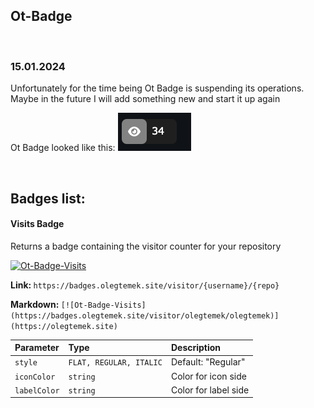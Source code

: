## Ot-Badge

<br />

### 15.01.2024

Unfortunately for the time being Ot Badge is suspending its operations. Maybe in the future I will add something new and start it up again

Ot Badge looked like this:
![ot-badge-example](./example.png)

<br />

## Badges list:

#### Visits Badge

Returns a badge containing the visitor counter for your repository

[![Ot-Badge-Visits](https://badges.olegtemek.site/visitor/olegtemek/ot-badge)](https://olegtemek.site)

<p><b>Link: </b><code>https://badges.olegtemek.site/visitor/{username}/{repo}</code></p>

<p> <b>Markdown: </b><code>[![Ot-Badge-Visits](https://badges.olegtemek.site/visitor/olegtemek/olegtemek)](https://olegtemek.site)</code></p>

| Parameter    | Type                    | Description          |
| :----------- | :---------------------- | :------------------- |
| `style`      | `FLAT, REGULAR, ITALIC` | Default: "Regular"   |
| `iconColor`  | `string`                | Color for icon side  |
| `labelColor` | `string`                | Color for label side |
